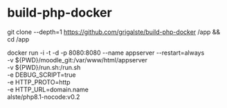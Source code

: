 # build-php-docker

git clone --depth=1 https://github.com/grigalste/build-php-docker /app && cd /app

docker run -i -t -d -p 8080:8080 --name appserver --restart=always \
    -v ${PWD}/moodle_git:/var/www/html/appserver \
    -v ${PWD}/run.sh:/run.sh \
    -e DEBUG_SCRIPT=true \
    -e HTTP_PROTO=http \
    -e HTTP_URL=domain.name \
    alste/php8.1-nocode:v0.2
